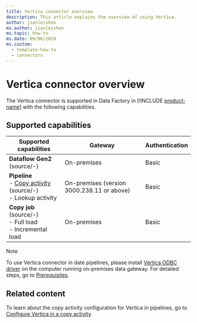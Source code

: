 ```yaml
---
title: Vertica connector overview
description: This article explains the overview of using Vertica.
author: jianleishen
ms.author: jianleishen
ms.topic: how-to
ms.date: 09/06/2024
ms.custom:
  - template-how-to
  - connectors
---
```


# Vertica connector overview

The Vertica connector is supported in Data Factory in [!INCLUDE [product-name](../includes/product-name.md)] with the following capabilities.

## Supported capabilities

| Supported capabilities| Gateway | Authentication|
|---------| --------| --------|
| **Dataflow Gen2** (source/-)|On-premises |Basic |
| **Pipeline**<br>- [Copy activity](connector-vertica-copy-activity.md) (source/-) <br>- Lookup activity    |On-premises (version 3000.238.11 or above)|Basic |
| **Copy job** (source/-) <br>- Full load<br>- Incremental load |On-premises |Basic |

> [!NOTE]
> To use Vertica connector in date pipelines, please install [Vertica ODBC driver](https://www.vertica.com/download/vertica/client-drivers/) on the computer running on-premises data gateway. For detailed steps, go to [Prerequisites](connector-vertica-copy-activity.md#prerequisites).

## Related content

To learn about the copy activity configuration for Vertica in pipelines, go to [Configure Vertica in a copy activity](connector-vertica-copy-activity.md).